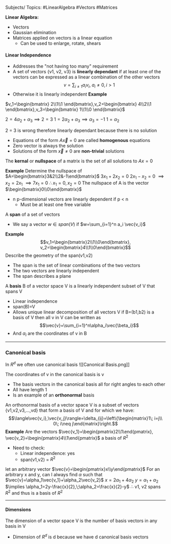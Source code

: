 Subjects/ Topics: #LinearAlgebra #Vectors #Matrices 

**Linear Algebra:**
- Vectors
- Gaussian elimination
- Matrices applied on vectors is a linear equation
	- Can be used to enlarge, rotate, shears

#### Linear Independence

- Addresses the "not having too many" requirement 
- A set of vectors {v1, v2, v3} is **linearly dependant** if at least one of the vectors can be expressed as a linear combination of the other vectors  $$v=\sum_{i\neq 1}a_iv_i,\;a_i\neq0,i>1$$
- Otherwise it is linearly independent
**Example**

$v_1=\begin{bmatrix} 2\\1\\1 \end{bmatrix},v_2=\begin{bmatrix} 4\\2\\1 \end{bmatrix},v_3=\begin{bmatrix} 1\\1\\0 \end{bmatrix}$

$2=4\alpha_2 + \alpha_3 \implies 2=3$
$1=2\alpha_2 +\alpha_3 \implies \alpha_3=-1$
$1=\alpha_2$

2 = 3 is wrong therefore linearly dependant because there is no solution

- Equations of the form $A\vec{x}=0$ are called **homogenous** equations
- Zero vector is always the solution
- Solutions of the form $\vec{x}\neq0$ are **non-trivial** solutions

The **kernal** or **nullspace** of a matrix is the set of all solutions to $Ax=0$

**Example**
Determine the nullspace of $A=\begin{bmatrix}3&2\\2&-1\end{bmatrix}$ 
$3x_1 + 2x_2=0$
$2x_1 - x_2=0$
$\implies x_2 = 2x_1$
$\implies 7x_1=0$
$\therefore x_1=0,x_2=0$
The nullspace of A is the vector $\begin{bmatrix}0\\0\end{bmatrix}$

- n p-dimensional vectors are linearly dependent if p < n
	- Must be at least one free variable

A **span** of a set of vectors
- We say a vector $w\in span(V)$ if $w=\sum_{i=1}^n a_i \vec{v_i}$ 

**Example**
$$v_1=\begin{bmatrix}2\\1\\0\end{bmatrix}, v_2=\begin{bmatrix}4\\1\\0\end{bmatrix}$$
Describe the geometry of the span(v1,v2)
- The span is the set of linear combinations of the two vectors
- The two vectors are linearly independent
- The span describes a plane

A **basis** B of a vector space V is a linearly independent subset of V that spans V
- Linear independence
- span(B)=V
- Allows unique linear decomposition of all vectors V if B=(b1,b2) is a basis of V then all v in V can be written as $$\vec{v}=\sum_{i=1}^n\alpha_i\vec{\beta_i}$$
- And $\alpha_i$ are the coordinates of v in B
---
### Canonical basis

In $R^d$ we often use canonical basis
![[Canonical Basis.png]]

The coordinates of v in the canonical basis is v
- The basis vectors in the canonical basis all for right angles to each other
- All have length 1
- Is an example of an **orthonormal** basis

An orthonormal basis of a vector space V is a subset of vectors {v1,v2,v3,...,vd} that form a basis of V and for which we have: $$\langle\vec{v_i},\vec{v_j}\rangle=\delta_{ij}=\left\{\begin{matrix}1\; i=j\\ 0\; i\neq j\end{matrix}\right.$$ **Example**
Are the vectors $\vec{v_1}=\begin{pmatrix}2\\1\end{pmatrix}, \vec{v_2}=\begin{pmatrix}4\\1\end{pmatrix}$ a basis of $R^2$
- Need to check:
	- Linear independence: yes
	- span(v1,v2) = $R^2$

let an arbitrary vector $\vec{v}=\begin{pmatrix}x\\y\end{pmatrix}$ 
For an arbitrary x and y, can I always find $\alpha$ such that $\vec{v}=\alpha_1\vec{v_1}+\alpha_2\vec{v_2}$
$x = 2\alpha_1 + 4\alpha_2$
$y = \alpha_1 + \alpha_2$
$\implies \alpha_1=2y-\frac{x}{2},\;\alpha_2=\frac{x}{2}-y$
$\therefore$ v1, v2 spans $R^2$ and thus is a basis of $R^2$

---
#### Dimensions

The dimension of a vector space V is the number of basis vectors in any basis in V
- Dimension of $R^d$ is d because we have d canonical basis vectors